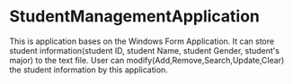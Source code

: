 # StudentManagementApplication
This is application bases on the Windows Form Application.
It can store student information(student ID, student Name, student Gender, student's major) to the text file.
User can modify(Add,Remove,Search,Update,Clear) the student information by this application.
